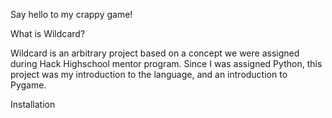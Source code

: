 Say hello to my crappy game!


What is Wildcard?

Wildcard is an arbitrary project based on a concept we were assigned during Hack Highschool mentor program. Since I was assigned Python, this project was my introduction to the language, and an introduction to Pygame.

Installation
